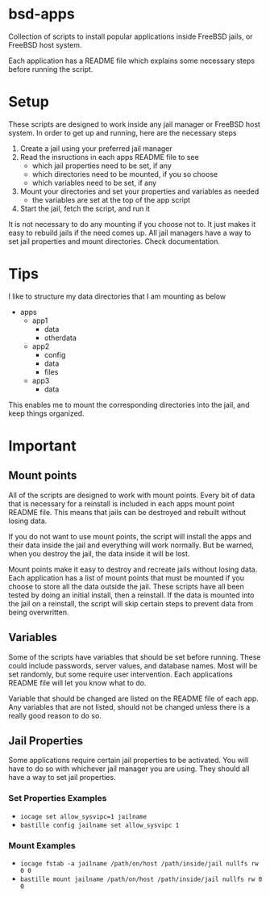 # bsd-apps
Collection of scripts to install popular applications inside FreeBSD jails, or FreeBSD host system.

Each application has a README file which explains some necessary steps before running the script.

# Setup

These scripts are designed to work inside any jail manager or FreeBSD host system. In order to get up and running, here are the necessary steps
  1. Create a jail using your preferred jail manager
  2. Read the insructions in each apps README file to see
     - which jail properties need to be set, if any
     - which directories need to be mounted, if you so choose
     - which variables need to be set, if any
  3. Mount your directories and set your properties and variables as needed
     - the variables are set at the top of the app script
  4. Start the jail, fetch the script, and run it

It is not necessary to do any mounting if you choose not to. It just makes it easy to rebuild jails if the need comes up.
All jail managers have a way to set jail properties and mount directories. Check documentation.

# Tips

I like to structure my data directories that I am mounting as below

  - apps
    - app1
      - data
      - otherdata
    - app2
      - config
      - data
      - files
    - app3
      - data

This enables me to mount the corresponding directories into the jail, and keep things organized.

# Important

## Mount points

All of the scripts are designed to work with mount points. Every bit of data that is necessary for a reinstall is included in each apps mount point README file. This means that jails can be destroyed and rebuilt without losing data.

If you do not want to use mount points, the script will install the apps and their data inside the jail and everything will work normally. But be warned, when you destroy the jail, the data inside it will be lost.

Mount points make it easy to destroy and recreate jails without losing data. Each application has a list of mount points that must be mounted if you choose to store all the data outside the jail. These scripts have all been tested by doing an initial install, then a reinstall. If the data is mounted into the jail on a reinstall, the script will skip certain steps to prevent data from being overwritten.

## Variables

Some of the scripts have variables that should be set before running. These could include passwords, server values, and database names. Most will be set randomly, but some require user intervention. Each applications README file will let you know what to do.

Variable that should be changed are listed on the README file of each app. Any variables that are not listed, should not be changed unless there is a really good reason to do so.

## Jail Properties

Some applications require certain jail properties to be activated. You will have to do so with whichever jail manager you are using. They should all have a way to set jail properties.

### Set Properties Examples
  - `iocage set allow_sysvipc=1 jailname`
  - `bastille config jailname set allow_sysvipc 1`

### Mount Examples
  - `iocage fstab -a jailname /path/on/host /path/inside/jail nullfs rw 0 0`
  - `bastille mount jailname /path/on/host /path/inside/jail nullfs rw 0 0`
